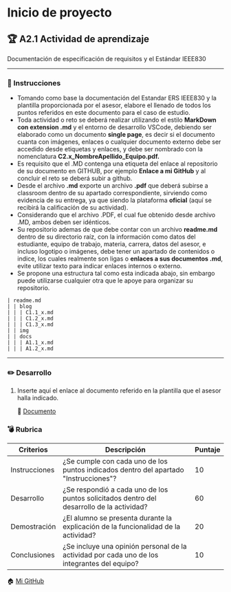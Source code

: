 # Inicio de proyecto

## :trophy: A2.1 Actividad de aprendizaje

Documentación de especificación de requisitos y el Estándar IEEE830

___

### :blue_book: Instrucciones

- Tomando como base la documentación del Estandar ERS IEEE830 y la plantilla proporcionada por el
asesor, elabore el llenado de todos los puntos referidos en este documento para el caso de estudio.
- Toda actividad o reto se deberá realizar utilizando el estilo **MarkDown con extension .md** y el entorno de desarrollo VSCode, debiendo ser elaborado como un documento **single page**, es decir si el documento cuanta con imágenes, enlaces o cualquier documento externo debe ser accedido desde etiquetas y enlaces, y debe ser nombrado con la nomenclatura **C2.x_NombreApellido_Equipo.pdf.**
- Es requisito que el .MD contenga una etiqueta del enlace al repositorio de su documento en GITHUB, por ejemplo **Enlace a mi GitHub** y al concluir el reto se deberá subir a github.
- Desde el archivo **.md** exporte un archivo **.pdf** que deberá subirse a classroom dentro de su apartado correspondiente, sirviendo como evidencia de su entrega, ya que siendo la plataforma **oficial** (aquí se recibirá la calificación de su actividad).
- Considerando que el archivo .PDF, el cual fue obtenido desde archivo .MD, ambos deben ser idénticos.
- Su repositorio ademas de que debe contar con un archivo **readme.md** dentro de su directorio raíz, con la información como datos del estudiante, equipo de trabajo, materia, carrera, datos del asesor, e incluso logotipo o imágenes, debe tener un apartado de contenidos o indice, los cuales realmente son ligas o **enlaces a sus documentos .md**, evite utilizar texto para indicar enlaces internos o externo.
- Se propone una estructura tal como esta indicada abajo, sin embargo puede utilizarse cualquier otra que le apoye para organizar su repositorio.

``` 
| readme.md
| | blog
| | | C1.1_x.md
| | | C1.2_x.md
| | | C1.3_x.md
| | img
| | docs
| | | A1.1_x.md
| | | A1.2_x.md
```

___

### :pencil2: Desarrollo

1. Inserte aquí el enlace al documento referido en la plantilla que el asesor halla indicado.

	:link: [Documento](https://github.com/osunatania12/Analisis-Avanzado-Software/blob/master/A2.1%20Especificaci%C3%B3n%20de%20requisitos%20y%20documentaci%C3%B3n.pdf)

### :bomb: Rubrica

| Criterios     | Descripción                                                                                  | Puntaje |
| ------------- | -------------------------------------------------------------------------------------------- | ------- |
| Instrucciones | ¿Se cumple con cada uno de los puntos indicados dentro del apartado "Instrucciones"?            | 10 |
| Desarrollo    | ¿Se respondió a cada uno de los puntos solicitados dentro del desarrollo de la actividad?     | 60      |
| Demostración    | ¿El alumno se presenta durante la explicación de la funcionalidad de la actividad?    | 20      |
| Conclusiones    | ¿Se incluye una opinión personal de la actividad por cada uno de los integrantes del equipo?     | 10      |

:house: [Mi GitHub](https://github.com/osunatania12/Analisis-Avanzado-Software)

